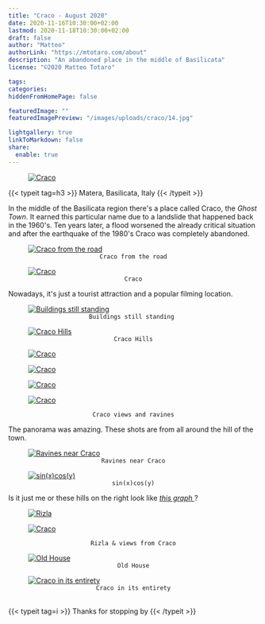 ```yaml
---
title: "Craco - August 2020"
date: 2020-11-16T10:30:00+02:00
lastmod: 2020-11-18T10:30:00+02:00
draft: false
author: "Matteo"
authorLink: "https://mtotaro.com/about"
description: "An abandoned place in the middle of Basilicata"
license: "©2020 Matteo Totaro"

tags:
categories:
hiddenFromHomePage: false

featuredImage: ""
featuredImagePreview: "/images/uploads/craco/14.jpg"

lightgallery: true
linkToMarkdown: false
share:
  enable: true
---
```


<div class="container-fluid">
    <div class="ratio-box fade-box">
        <figure>
          <a class="lightgallery" 
                  href=/images/uploads/craco/15HD.jpg
                  title="Craco"
                  data-thumbnail=/images/uploads/craco/15.jpg              
                  data-sub-html="Craco">
                  <img class="lazyload blur-up"
                      src=/svg/loading/normal.svg
                      data-src=/images/uploads/craco/15HD.jpg
                      data-sizes=auto
                      alt="Craco"></a>
        </figure>
        <div class="col-md-8 col-md-push-2 no-padding-left" >
          {{< typeit tag=h3 >}} Matera, Basilicata, Italy {{< /typeit >}}
          <p>In the middle of the Basilicata region there's a place called Craco, the <i>Ghost Town</i>. It earned this particular name due to a landslide that happened back in the 1960's. Ten years later, a flood worsened the already critical situation and after the earthquake of the 1980's Craco was completely abandoned.</p>
        </div>
        <figure>
            <a class="lightgallery" 
               href=/images/uploads/craco/6HD.jpg
               title="Craco from the road"
               data-thumbnail=/images/uploads/craco/6.jpg              
               data-sub-html="Craco from the road">
                   <img class="lazyload blur-up"
                        src=/svg/loading/normal.svg
                        data-src=/images/uploads/craco/6HD.jpg
                        data-sizes=auto
                        alt="Craco from the road"></a>
              <figcaption class=image-caption style="text-align:center">
                <code>Craco from the road</code>
              </figcaption>
         </figure>
        <figure>
          <a class="lightgallery" 
                  href=/images/uploads/craco/14HD.jpg
                  title="Craco"
                  data-thumbnail=/images/uploads/craco/14.jpg              
                  data-sub-html="Craco">
                  <img class="lazyload blur-up"
                      src=/svg/loading/normal.svg
                      data-src=/images/uploads/craco/14HD.jpg
                      data-sizes=auto
                      alt="Craco"></a>
              <figcaption class=image-caption style="text-align:center">
                <code>Craco</code>
              </figcaption>
        </figure>
        <div class="col-md-8 col-md-push-2 no-padding-left" >
            <p>Nowadays, it's just a tourist attraction and a popular filming location.</p>
         </div>
        <figure>
          <a class="lightgallery" 
                  href=/images/uploads/craco/16HD.jpg
                  title="Buildings still standing "
                  data-thumbnail=/images/uploads/craco/16.jpg              
                  data-sub-html="Buildings still standing ">
                  <img class="lazyload blur-up"
                      src=/svg/loading/normal.svg
                      data-src=/images/uploads/craco/16HD.jpg
                      data-sizes=auto
                      alt="Buildings still standing "></a>
              <figcaption class=image-caption style="text-align:center">
                <code>Buildings still standing </code>
              </figcaption>
        </figure>
        <figure>
          <a class="lightgallery" 
                  href=/images/uploads/craco/8HD.jpg
                  title="Craco Hills"
                  data-thumbnail=/images/uploads/craco/8.jpg              
                  data-sub-html="Craco Hills">
                  <img class="lazyload blur-up"
                      src=/svg/loading/normal.svg
                      data-src=/images/uploads/craco/8HD.jpg
                      data-sizes=auto
                      alt="Craco Hills"></a>
              <figcaption class=image-caption style="text-align:center">
                <code>Craco Hills</code>
              </figcaption>
        </figure>
        <div class="row">
            <div class="scroll-view">
                <div class="scroll-doc">
                    <div class="scroll-item">
                        <div class="thumbnail">
                          <figure>
                            <a class="lightgallery" 
                                    href=/images/uploads/craco/9HD.jpg
                                    title="Craco"
                                    data-thumbnail=/images/uploads/craco/9.jpg              
                                    data-sub-html="Craco">
                                    <img class="lazyload blur-up"
                                        src=/svg/loading/normal.svg
                                        data-src=/images/uploads/craco/9HD.jpg
                                        data-sizes=auto
                                        alt="Craco"></a>
                          </figure>
                        </div>
                     </div>
                    <div class="scroll-item">
                        <div class="thumbnail">
                            <figure>
                              <a class="lightgallery" 
                                      href=/images/uploads/craco/10HD.jpg
                                      title="Craco"
                                      data-thumbnail=/images/uploads/craco/10.jpg              
                                      data-sub-html="Craco">
                                      <img class="lazyload blur-up"
                                          src=/svg/loading/normal.svg
                                          data-src=/images/uploads/craco/10HD.jpg
                                          data-sizes=auto
                                          alt="Craco"></a>
                            </figure>
                        </div>
                    </div>
                    <div class="scroll-item">
                        <div class="thumbnail">
                            <figure>
                              <a class="lightgallery" 
                                      href=/images/uploads/craco/11HD.jpg
                                      title="Craco"
                                      data-thumbnail=/images/uploads/craco/11.jpg              
                                      data-sub-html="Craco">
                                      <img class="lazyload blur-up"
                                          src=/svg/loading/normal.svg
                                          data-src=/images/uploads/craco/11HD.jpg
                                          data-sizes=auto
                                          alt="Craco"></a>
                          </figure>
                        </div>
                     </div>
                    <div class="scroll-item">
                        <div class="thumbnail">
                            <figure>
                              <a class="lightgallery" 
                                      href=/images/uploads/craco/13HD.jpg
                                      title="Craco"
                                      data-thumbnail=/images/uploads/craco/13.jpg              
                                      data-sub-html="Craco">
                                      <img class="lazyload blur-up"
                                          src=/svg/loading/normal.svg
                                          data-src=/images/uploads/craco/13HD.jpg
                                          data-sizes=auto
                                          alt="Craco"></a>
                            </figure>
                         </div>
                     </div>
                 </div>
              </div>
          </div>
        <figcaption class=image-caption style="text-align:center">
           <code>Craco views and ravines</code>
        </figcaption>
        <div class="col-md-8 col-md-push-2 no-padding-left" >
            <p>The panorama was amazing. These shots are from all around the hill of the town.</p>
        <figure>
          <a class="lightgallery" 
                  href=/images/uploads/craco/2HD.jpg
                  title="Ravines near Craco"
                  data-thumbnail=/images/uploads/craco/2.jpg              
                  data-sub-html="Ravines near Craco">
                  <img class="lazyload blur-up"
                      src=/svg/loading/normal.svg
                      data-src=/images/uploads/craco/2HD.jpg
                      data-sizes=auto
                      alt="Ravines near Craco"></a>
              <figcaption class=image-caption style="text-align:center">
                <code>Ravines near Craco</code>
              </figcaption>
        </figure>
        <figure>
          <a class="lightgallery" 
                  href=/images/uploads/craco/17HD.jpg
                  title="sin(x)cos(y)"
                  data-thumbnail=/images/uploads/craco/17.jpg              
                  data-sub-html="sin(x)cos(y)">
                  <img class="lazyload blur-up"
                      src=/svg/loading/normal.svg
                      data-src=/images/uploads/craco/17HD.jpg
                      data-sizes=auto
                      alt="sin(x)cos(y)"></a>
              <figcaption class=image-caption style="text-align:center">
                <code>sin(x)cos(y)</code>
              </figcaption>
        </figure>
        <div class="col-md-8 col-md-push-2 no-padding-left" >
            <p>Is it just me or these hills on the right look like <a href="https://www.wolframalpha.com/input/?i=sinxcosy" target="_blank"><i>this graph </a></i>?</p>
        <div class="row">
             <div class="scroll-view">
                <div class="scroll-doc">
                    <div class="scroll-item">
                      <div class="thumbnail">
                          <figure>
                            <a class="lightgallery" 
                                    href=/images/uploads/craco/19HD.jpg
                                    title="Rizla"
                                    data-thumbnail=/images/uploads/craco/19.jpg              
                                    data-sub-html="Rizla">
                                    <img class="lazyload blur-up"
                                        src=/svg/loading/normal.svg
                                        data-src=/images/uploads/craco/19HD.jpg
                                        data-sizes=auto
                                        alt="Rizla"></a>
                                </figcaption>
                          </figure>   
                        </div>
                    </div>
                    <div class="scroll-item">
                      <div class="thumbnail">
                          <figure>
                            <a class="lightgallery" 
                                    href=/images/uploads/craco/18HD.jpg
                                    title="Craco"
                                    data-thumbnail=/images/uploads/craco/18.jpg              
                                    data-sub-html="Craco">
                                    <img class="lazyload blur-up"
                                        src=/svg/loading/normal.svg
                                        data-src=/images/uploads/craco/18HD.jpg
                                        data-sizes=auto
                                        alt="Craco"></a>
                          </figure>
                      </div>
                    </div>
               </div>
             </div>
         </div>
        <figcaption class=image-caption style="text-align:center">
               <code>Rizla & views from Craco</code>
        </figcaption>
        <figure>
          <a class="lightgallery" 
                  href=/images/uploads/craco/1HD.jpg
                  title="Old House"
                  data-thumbnail=/images/uploads/craco/1.jpg              
                  data-sub-html="Old House">
                  <img class="lazyload blur-up"
                      src=/svg/loading/normal.svg
                      data-src=/images/uploads/craco/1HD.jpg
                      data-sizes=auto
                      alt="Old House"></a>
              <figcaption class=image-caption style="text-align:center">
                <code>Old House</code>
              </figcaption>
        </figure>
        <figure>
          <a class="lightgallery" 
                  href=/images/uploads/craco/4HD.jpg
                  title="Craco in its entirety"
                  data-thumbnail=/images/uploads/craco/4.jpg              
                  data-sub-html="Craco in its entirety">
                  <img class="lazyload blur-up"
                      src=/svg/loading/normal.svg
                      data-src=/images/uploads/craco/4HD.jpg
                      data-sizes=auto
                      alt="Craco in its entirety"></a>
              <figcaption class=image-caption style="text-align:center">
                <code>Craco in its entirety</code>
              </figcaption>
        </figure>
        <br>
    	  {{< typeit tag=i >}} Thanks for stopping by {{< /typeit >}}
 </div>
</div>